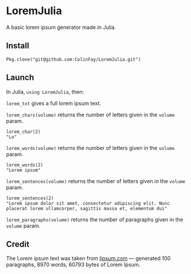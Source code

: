 # LoremJulia

A basic lorem ipsum generator made in Julia.

## Install

`Pkg.clone("git@github.com:ColinFay/LoremJulia.git")`

## Launch

In Julia, `using LoremJulia`, then:

`lorem_txt` gives a full lorem ipsum text.

`lorem_chars(volume)` returns the number of letters given in the `volume` param.

```{julia}
lorem_char(2)
"Lo"
```

`lorem_words(volume)` returns the number of letters given in the `volume` param.

```{julia}
lorem_words(2)
"Lorem ipsum"
```

`lorem_sentences(volume)` returns the number of letters given in the `volume` param.


```{julia}
lorem_sentences(2)
"Lorem ipsum dolor sit amet, consectetur adipiscing elit. Nunc placerat lorem ullamcorper, sagittis massa et, elementum dui"
```

`lorem_paragraphs(volume)` returns the number of paragraphs given in the `volume` param.

## Credit

The Lorem ipsum text was taken from [lipsum.com](http://lipsum.com/) — generated 100 paragraphs, 8970 words, 60793 bytes of Lorem Ipsum.
